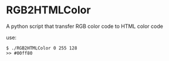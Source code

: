# RGB2HTMLColor
A python script that transfer RGB color code to HTML color code

use:

    $ ./RGB2HTMLColor 0 255 128
    >> #00ff80
